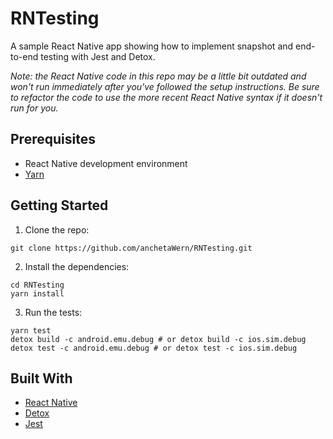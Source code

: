 # RNTesting

A sample React Native app showing how to implement snapshot and end-to-end testing with Jest and Detox.

_Note: the React Native code in this repo may be a little bit outdated and won't run immediately after you've followed the setup instructions. Be sure to refactor the code to use the more recent React Native syntax if it doesn't run for you._

## Prerequisites

-   React Native development environment
-   [Yarn](https://yarnpkg.com)

## Getting Started

1.  Clone the repo:

```
git clone https://github.com/anchetaWern/RNTesting.git
```

2.  Install the dependencies:

```
cd RNTesting
yarn install
```

3.  Run the tests:

```
yarn test
detox build -c android.emu.debug # or detox build -c ios.sim.debug
detox test -c android.emu.debug # or detox test -c ios.sim.debug
```

## Built With

-   [React Native](https://facebook.github.io/react-native/)
-   [Detox](https://github.com/wix/detox)
-   [Jest](https://jestjs.io/)

